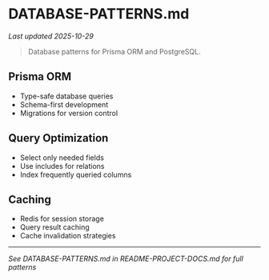 # DATABASE-PATTERNS.md
*Last updated 2025-10-29*

> Database patterns for Prisma ORM and PostgreSQL.

## Prisma ORM

- Type-safe database queries
- Schema-first development
- Migrations for version control

## Query Optimization

- Select only needed fields
- Use includes for relations
- Index frequently queried columns

## Caching

- Redis for session storage
- Query result caching
- Cache invalidation strategies

---

*See DATABASE-PATTERNS.md in README-PROJECT-DOCS.md for full patterns*

